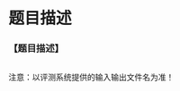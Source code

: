 # 题目描述


<h3>
【题目描述】
</h3>
<p>
<img src="/upload/image/20130101/20130101173156_91547.png" alt=""/> 
</p>
<p>
注意：以评测系统提供的输入输出文件名为准！
</p>

